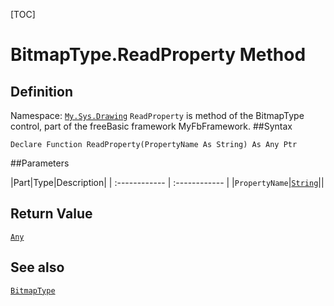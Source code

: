 [TOC]
# BitmapType.ReadProperty Method

## Definition
Namespace: [`My.Sys.Drawing`](My.Sys.Drawing.md)
`ReadProperty` is method of the BitmapType control, part of the freeBasic framework MyFbFramework.
##Syntax
```freeBasic
Declare Function ReadProperty(PropertyName As String) As Any Ptr
```

##Parameters

|Part|Type|Description|
| :------------ | :------------ |
|`PropertyName`|[`String`]("https://www.freebasic.net/wiki/KeyPgString")||

## Return Value
[`Any`]("https://www.freebasic.net/wiki/KeyPgAny")
## See also
[`BitmapType`](BitmapType.md)
